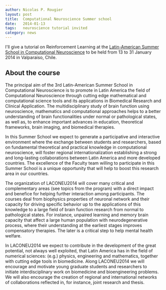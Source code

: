 ```yaml
---
author: Nicolas P. Rougier
layout: post
title:  Computational Neuroscience Summer school
date:   2014-01-13
tags:   neuroscience tutorial invited
category: news
---
```


I'll give a tutorial on Reinforcement Learning at the [Latin-American Summer
School in Computational Neuroscience][LACONEU] to be held from 13 to 31 January 2014 in
Valparaiso, Chile.

[LACONEU]: http://www.laconeu.cl/

## About the course

The principal aim of the 3rd Latin-American Summer School in Computational
Neuroscience is to promote in Latin America the field of Computational
Neuroscience through cutting edge mathematical and computational science tools
and its applications in Biomedical Research and Clinical Application. The
multidisciplinary study of brain function using neuroscience, mathematics and
computational approaches helps to a better understanding of brain
functionalities under normal or pathological states, as well as, to enhance
important advances in education, theoretical frameworks, brain imaging, and
biomedical therapies.

In this Summer School we expect to generate a participative and interactive
environment where the exchange between students and researchers, based on
fundamental theoretical and practical knowledge in computational neuroscience,
will foster regional internationalization establishing a strong and
long-lasting collaborations between Latin America and more developed
countries. The excellence of the Faculty team willing to participate in this
Summer School is a unique opportunity that will help to boost this research
area in our countries.

The organization of LACONEU2014 will cover many critical and complementary
areas (see topics from the program) with a direct impact and benefice for
helping further interaction among participants. The courses deal from
biophysics properties of neuronal network and their capacity for driving
specific behavior up to the applications of this knowledge to a large field of
brain function research from normal to pathological states. For instance,
unpaired learning and memory brain capacity that affect a large human
population with neurodegenerative process, where their understanding at the
earliest stages improves compensatory therapies. The later is a critical step
to help mental health welfare.

In LACONEU2014 we expect to contribute in the development of the great
potential, not always well exploited, that Latin America has in the field of
numerical sciences: (e.g.) physics, engineering and mathematics, together with
cutting edge tools in biomedicine. Along LACONEU2014 we will encourage and
motivate young graduate students and researchers to initiate interdisciplinary
work on biomedicine and bioengineering problems. We will also encourage the
creation of regional and international networks of collaborations reflected in,
for instance, joint research and thesis.
